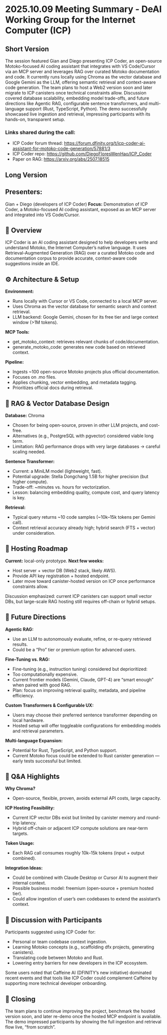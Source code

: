 # 2025.10.09 Meeting Summary - DeAI Working Group for the Internet Computer (ICP)

## Short Version
The session featured Gian and Diego presenting ICP Coder, an open-source Motoko-focused AI coding assistant that integrates with VS Code/Cursor via an MCP server and leverages RAG over curated Motoko documentation and code. It currently runs locally using Chroma as the vector database and Google Gemini as the LLM, offering semantic retrieval and context-aware code generation. The team plans to host a Web2 version soon and later migrate to ICP canisters once technical constraints allow. Discussion covered database scalability, embedding model trade-offs, and future directions like Agentic RAG, configurable sentence transformers, and multi-language support (Rust, TypeScript, Python). The demo successfully showcased live ingestion and retrieval, impressing participants with its hands-on, transparent setup.

### Links shared during the call:
* ICP Coder forum thread: https://forum.dfinity.org/t/icp-coder-ai-assistant-for-motoko-code-generation/57881/3
* ICP Coder repo: https://github.com/DiegoFloresWenHao/ICP_Coder
* Paper on RAG: https://arxiv.org/abs/2507.18515

## Long Version
## Presenters:

Gian + Diego (developers of ICP Coder)
**Focus:** Demonstration of ICP Coder, a Motoko-focused AI coding assistant, exposed as an MCP server and integrated into VS Code/Cursor.

## 🧩 Overview

ICP Coder is an AI coding assistant designed to help developers write and understand Motoko, the Internet Computer’s native language. It uses Retrieval-Augmented Generation (RAG) over a curated Motoko code and documentation corpus to provide accurate, context-aware code suggestions inside an IDE.

## ⚙️ Architecture & Setup

**Environment:**

* Runs locally with Cursor or VS Code, connected to a local MCP server.
* Uses Chroma as the vector database for semantic search and context retrieval.
* LLM backend: Google Gemini, chosen for its free tier and large context window (>1M tokens).

**MCP Tools:**

* get_motoko_context: retrieves relevant chunks of code/documentation.
* generate_motoko_code: generates new code based on retrieved context.

**Pipeline:**

* Ingests ~100 open-source Motoko projects plus official documentation.
* Focuses on .mo files.
* Applies chunking, vector embedding, and metadata tagging.
* Prioritizes official docs during retrieval.

## 🧮 RAG & Vector Database Design

**Database:** Chroma

* Chosen for being open-source, proven in other LLM projects, and cost-free.
* Alternatives (e.g., PostgreSQL with pgvector) considered viable long term.
* Limitation: RAG performance drops with very large databases → careful scaling needed.

**Sentence Transformer:**

* Current: a MiniLM model (lightweight, fast).
* Potential upgrade: Stella Dongchang 1.5B for higher precision (but higher compute).
* Trade-off: ~minutes vs. hours for vectorization.
* Lesson: balancing embedding quality, compute cost, and query latency is key.

**Retrieval:**

* Typical query returns ~10 code samples (~10k–15k tokens per Gemini call).
* Context retrieval accuracy already high; hybrid search (FTS + vector) under consideration.

## 🧱 Hosting Roadmap

**Current:** local-only prototype.
**Next few weeks:**

* Host server + vector DB (Web2 stack, likely AWS).
* Provide API key registration + hosted endpoint.
* Later move toward canister-hosted version on ICP once performance constraints allow.

Discussion emphasized: current ICP canisters can support small vector DBs, but large-scale RAG hosting still requires off-chain or hybrid setups.

## 🧭 Future Directions

**Agentic RAG:**

* Use an LLM to autonomously evaluate, refine, or re-query retrieved results.
* Could be a “Pro” tier or premium option for advanced users.

**Fine-Tuning vs. RAG:**

* Fine-tuning (e.g., instruction tuning) considered but deprioritized:
* Too computationally expensive.
* Current frontier models (Gemini, Claude, GPT-4) are “smart enough” when paired with good RAG.
* Plan: focus on improving retrieval quality, metadata, and pipeline efficiency.

**Custom Transformers & Configurable UX:**

* Users may choose their preferred sentence transformer depending on local hardware.
* Hosted setup will offer toggleable configurations for embedding models and retrieval parameters.

**Multi-language Expansion:**

* Potential for Rust, TypeScript, and Python support.
* Current Motoko focus could be extended to Rust canister generation — early tests successful but limited.

## 💬 Q&A Highlights

**Why Chroma?**

* Open-source, flexible, proven, avoids external API costs, large capacity.

**ICP Hosting Feasibility:**

* Current ICP vector DBs exist but limited by canister memory and round-trip latency.
* Hybrid off-chain or adjacent ICP compute solutions are near-term targets.

**Token Usage:**

* Each RAG call consumes roughly 10k–15k tokens (input + output combined).

**Integration Ideas:**

* Could be combined with Claude Desktop or Cursor AI to augment their internal context.
* Possible business model: freemium (open-source + premium hosted tier).
* Could allow ingestion of user’s own codebases to extend the assistant’s context.

## 🧩 Discussion with Participants

Participants suggested using ICP Coder for:

* Personal or team codebase context ingestion.
* Learning Motoko concepts (e.g., scaffolding dfx projects, generating canisters).
* Translating code between Motoko and Rust.
* Lowering entry barriers for new developers in the ICP ecosystem.

Some users noted that Caffeine AI (DFINITY’s new initiative) dominated recent events and that tools like ICP Coder could complement Caffeine by supporting more technical developer onboarding.

## 🏁 Closing

The team plans to continue improving the project, benchmark the hosted version soon, and later re-demo once the hosted MCP endpoint is available. The demo impressed participants by showing the full ingestion and retrieval flow live, “from scratch”.